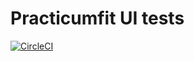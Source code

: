 # Practicumfit UI tests
[![CircleCI](https://circleci.com/gh/Mona-Superscientist/practicumfit/tree/main.svg?style=svg)](https://circleci.com/gh/Mona-Superscientist/practicumfit/tree/main)

